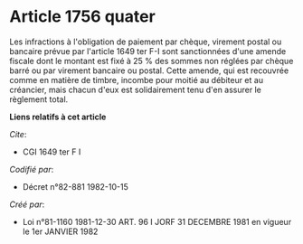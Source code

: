 # Article 1756 quater

Les infractions à l'obligation de paiement par chèque, virement postal ou bancaire prévue par l'article 1649 ter F-I sont
sanctionnées d'une amende fiscale dont le montant est fixé à 25 % des sommes non réglées par chèque barré ou par virement
bancaire ou postal. Cette amende, qui est recouvrée comme en matière de timbre, incombe pour moitié au débiteur et au
créancier, mais chacun d'eux est solidairement tenu d'en assurer le règlement total.

**Liens relatifs à cet article**

_Cite_:

  - CGI 1649 ter F I

_Codifié par_:

  - Décret n°82-881 1982-10-15

_Créé par_:

  - Loi n°81-1160 1981-12-30 ART. 96 I JORF 31 DECEMBRE 1981 en vigueur le 1er JANVIER 1982
